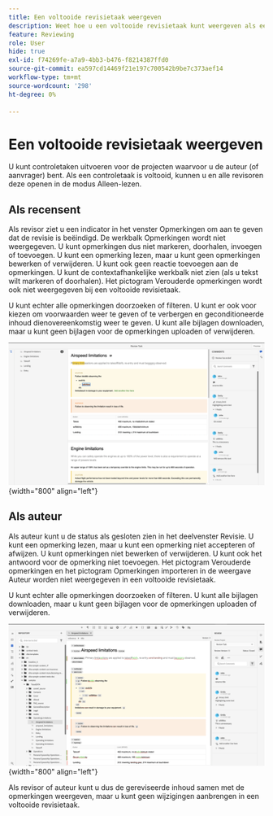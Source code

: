 ```yaml
---
title: Een voltooide revisietaak weergeven
description: Weet hoe u een voltooide revisietaak kunt weergeven als een revisor of auteur in AEM Guides.
feature: Reviewing
role: User
hide: true
exl-id: f74269fe-a7a9-4bb3-b476-f8214387ffd0
source-git-commit: ea597cd14469f21e197c700542b9be7c373aef14
workflow-type: tm+mt
source-wordcount: '298'
ht-degree: 0%

---
```


# Een voltooide revisietaak weergeven

U kunt controletaken uitvoeren voor de projecten waarvoor u de auteur (of aanvrager) bent. Als een controletaak is voltooid, kunnen u en alle revisoren deze openen in de modus Alleen-lezen.

## Als recensent

Als revisor ziet u een indicator in het venster Opmerkingen om aan te geven dat de revisie is beëindigd. De werkbalk Opmerkingen wordt niet weergegeven. U kunt opmerkingen dus niet markeren, doorhalen, invoegen of toevoegen. U kunt een opmerking lezen, maar u kunt geen opmerkingen bewerken of verwijderen. U kunt ook geen reactie toevoegen aan de opmerkingen. U kunt de contextafhankelijke werkbalk niet zien (als u tekst wilt markeren of doorhalen). Het pictogram Verouderde opmerkingen wordt ook niet weergegeven bij een voltooide revisietaak.

U kunt echter alle opmerkingen doorzoeken of filteren. U kunt er ook voor kiezen om voorwaarden weer te geven of te verbergen en geconditioneerde inhoud dienovereenkomstig weer te geven. U kunt alle bijlagen downloaden, maar u kunt geen bijlagen voor de opmerkingen uploaden of verwijderen.

![](images/complete-task-reviewer.png){width="800" align="left"}


## Als auteur

Als auteur kunt u de status als gesloten zien in het deelvenster Revisie. U kunt een opmerking lezen, maar u kunt een opmerking niet accepteren of afwijzen. U kunt opmerkingen niet bewerken of verwijderen. U kunt ook het antwoord voor de opmerking niet toevoegen. Het pictogram Verouderde opmerkingen en het pictogram Opmerkingen importeren in de weergave Auteur worden niet weergegeven in een voltooide revisietaak.

U kunt echter alle opmerkingen doorzoeken of filteren. U kunt alle bijlagen downloaden, maar u kunt geen bijlagen voor de opmerkingen uploaden of verwijderen.

![](images/completed-task-author.png){width="800" align="left"}

Als revisor of auteur kunt u dus de gereviseerde inhoud samen met de opmerkingen weergeven, maar u kunt geen wijzigingen aanbrengen in een voltooide revisietaak.
